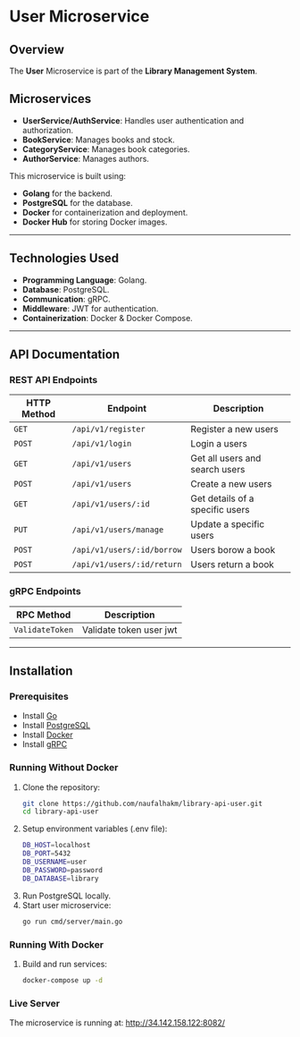# User Microservice

## Overview
The **User** Microservice is part of the **Library Management System**.

## Microservices

- **UserService/AuthService**: Handles user authentication and authorization.
- **BookService**: Manages books and stock.
- **CategoryService**: Manages book categories.
- **AuthorService**: Manages authors.

This microservice is built using:
- **Golang** for the backend.
- **PostgreSQL** for the database.
- **Docker** for containerization and deployment.
- **Docker Hub** for storing Docker images.

---

## **Technologies Used**
- **Programming Language**: Golang.
- **Database**: PostgreSQL.
- **Communication**: gRPC.
- **Middleware**: JWT for authentication.
- **Containerization**: Docker & Docker Compose.

---

## **API Documentation**
### REST API Endpoints
| HTTP Method | Endpoint                      | Description                     |
|-------------|-------------------------------|---------------------------------|
| `GET`       | `/api/v1/register`            | Register a new users            |
| `POST`      | `/api/v1/login`               | Login a users                   |
| `GET`       | `/api/v1/users`               | Get all users and search users  |
| `POST`      | `/api/v1/users`               | Create a new users              |
| `GET`       | `/api/v1/users/:id`           | Get details of a specific users |
| `PUT`       | `/api/v1/users/manage`        | Update a specific users         |
| `POST`      | `/api/v1/users/:id/borrow`    | Users borow a book              |
| `POST`      | `/api/v1/users/:id/return`    | Users return a book             |

### gRPC Endpoints
| RPC Method          | Description                |
|---------------------|----------------------------|
| `ValidateToken`     | Validate token user jwt    |
---

## Installation

### Prerequisites
- Install [Go](https://go.dev/doc/install)
- Install [PostgreSQL](https://www.postgresql.org/download/)
- Install [Docker](https://docs.docker.com/get-docker/)
- Install [gRPC](https://grpc.io/docs/languages/go/quickstart/)

### Running Without Docker

1. Clone the repository:
   ```sh
   git clone https://github.com/naufalhakm/library-api-user.git
   cd library-api-user
   ```
2. Setup environment variables (.env file):
   ```sh
   DB_HOST=localhost
   DB_PORT=5432
   DB_USERNAME=user
   DB_PASSWORD=password
   DB_DATABASE=library
   ```
3. Run PostgreSQL locally.
4. Start user microservice:
   ```sh
   go run cmd/server/main.go
   ```

### Running With Docker

1. Build and run services:
   ```sh
   docker-compose up -d
   ```

### Live Server

The microservice is running at:
http://34.142.158.122:8082/